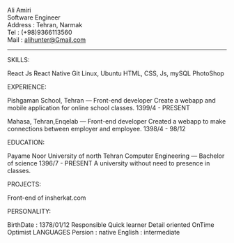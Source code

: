 
Ali Amiri <br />
Software Engineer <br />
Address : Tehran, Narmak <br />
Tel : (+98)9366113560 <br />
Mail : alihunter@Gmail.com <br />

<hr />
SKILLS:

React Js
React Native
Git
Linux,  Ubuntu
HTML, CSS, Js, mySQL
PhotoShop


EXPERIENCE:

Pishgaman School, Tehran — Front-end developer
Create a webapp and mobile application for online school classes.
1399/4 - PRESENT


Mahasa, Tehran,Enqelab  — Front-end developer
Created a webapp to make connections between employer and employee.
1398/4  - 98/12


EDUCATION:

Payame Noor University of north Tehran
Computer Engineering — Bachelor of science
1396/7  - PRESENT
A university without need to presence in classes.


PROJECTS:

Front-end of  insherkat.com


PERSONALITY:

BirthDate : 1378/01/12
Responsible
Quick learner
Detail oriented
OnTime
Optimist
LANGUAGES
Persion : native
English : intermediate

